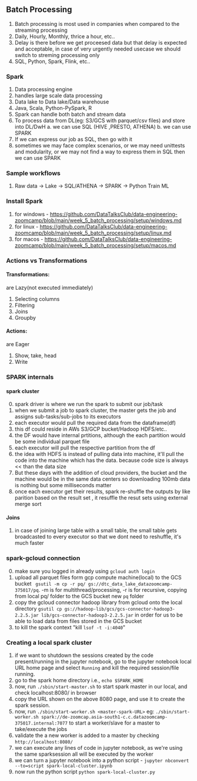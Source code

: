 ## Batch Processing

1. Batch processing is most used in companies when compared to the streaming processing
2. Daily, Hourly, Monthly, thrice a hour, etc..
3. Delay is there before we get proceesed data but that delay is expected and acceptable, in case of very urgently needed usecase we should switch to streming processing only
4.  SQL, Python, Spark, Flink, etc..

### Spark
1. Data processing engine
2. handles large scale data processing
3. Data lake to Data lake/Data warehouse
4. Java, Scala, Python-PySpark, R
5. Spark can handle both batch and stream data
6. To process data from DL(eg: S3/GCS with parquet/csv files) and store into DL/DwH
    a. we can use SQL (HIVE ,PRESTO, ATHENA)
    b. we can use SPARK
7. If we can express our job as SQL, then go with it
8. sometimes we may face complex scenarios, or we may need unittests and modularity, or we may not find a way to express them in SQL then we can use SPARK

### Sample workflows
1. Raw data -> Lake -> SQL/ATHENA -> SPARK -> Python Train ML

### Install Spark
1. for windows - https://github.com/DataTalksClub/data-engineering-zoomcamp/blob/main/week_5_batch_processing/setup/windows.md
2. for linux - https://github.com/DataTalksClub/data-engineering-zoomcamp/blob/main/week_5_batch_processing/setup/linux.md
3. for macos - https://github.com/DataTalksClub/data-engineering-zoomcamp/blob/main/week_5_batch_processing/setup/macos.md



### Actions vs Transformations
#### Transformations:
are Lazy(not executed immediately)
1. Selecting columns
2. Filtering
3. Joins
4. Groupby


#### Actions:
are Eager
1. Show, take, head
2. Write


### SPARK internals
#### spark cluster
0. spark driver is where we run the spark to submit our job/task
1. when we submit a job to spark cluster, the master gets the job and assigns sub-tasks/sub-jobs to its executors
2. each executor would pull the required data from the dataframe(df)
3. this df could reside in AWs S3/GCP bucket/Hadoop HDFS/etc..
4. the DF would have internal prtitions, although the each partition would be some individual parquet file
5. each executor will pull the respective partition from the df 
6. the idea with HDFS is instead of pulling data into machine, it'll pull the code into the machine which has the data. because code size is always << than the data size
7. But these days with the addition of cloud providers, the bucket and the machine would be in the same data centers so downloading 100mb data is nothing but some milliseconds matter
8. once each executor get their results, spark re-shuffle the outputs by like parition based on the result set , it resuffle the resut sets using external merge sort


#### Joins
1. in case of joining large table with a small table, the small table gets broadcasted to every executor so that we dont need to reshuffle, it's much faster


### spark-gcloud connection
0. make sure you logged in already using `gcloud auth login`
1. upload all parquet files form gcp compute machine(local) to the GCS bucket ` gsutil -m cp -r pq/ gs://dtc_data_lake_datazoomcamp-375017/pq`. -m is for multithread/processing, -r is for recursive, copying from local pq/ folder to the GCS bucket new `pq` folder
2. copy the gcloud connector hadoop library from gcloud onto the local directory `gsutil cp gs://hadoop-lib/gcs/gcs-connector-hadoop3-2.2.5.jar lib/gcs-connector-hadoop3-2.2.5.jar` in order for us to be able to load data from files stored in the GCS bucket
3. to kill the spark context "kill `lsof -t -i:4040`"

### Creating a local spark cluster
1. if we want to shutdown the sessions created by the code present/running in the jupyter notebook, go to the jupyter notebook local URL home page and select `Running` and kill the required session/file running.
2. go to the spark home directory i.e., `echo $SPARK_HOME`
3. now, run `./sbin/start-master.sh` to start spark master in our local, and check localhost:8080/ in browser
4. copy the URL shown on the above 8080 page, and use it to create the spark session.
5. now, run `./sbin/start-worker.sh <master-spark-URL>` eg: `./sbin/start-worker.sh spark://de-zoomcap.asia-south1-c.c.datazoomcamp-375017.internal:7077` to start a worker/slave for a master to take/execute the jobs
6. validate the a new worker is added to a master by checking `http://localhost:8080/`
7. we can execute any lines of code in jupyter notebook, as we're using the same sparksession all will be executed by the worker
8. we can turn a jupyter notebook into a python script - `jupyter nbconvert --to=script spark-local-cluster.ipynb`
9. now run the python script `python spark-local-cluster.py`

